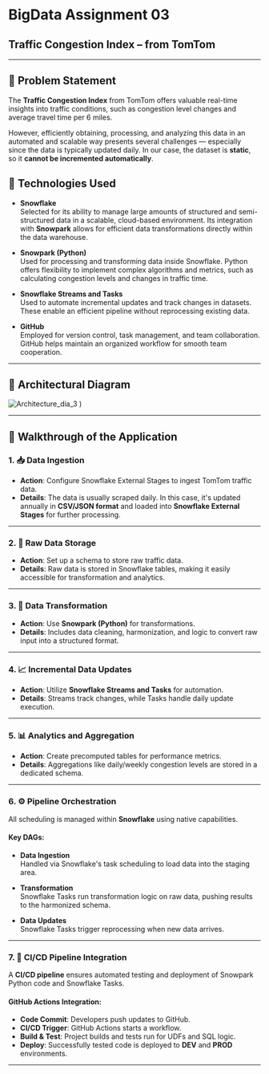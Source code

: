 # BigData Assignment 03  
## Traffic Congestion Index – from TomTom

---

## 📝 Problem Statement

The **Traffic Congestion Index** from TomTom offers valuable real-time insights into traffic conditions, such as congestion level changes and average travel time per 6 miles.

However, efficiently obtaining, processing, and analyzing this data in an automated and scalable way presents several challenges — especially since the data is typically updated daily. In our case, the dataset is **static**, so it **cannot be incremented automatically**.



## 🚀 Technologies Used

- **Snowflake**  
  Selected for its ability to manage large amounts of structured and semi-structured data in a scalable, cloud-based environment. Its integration with **Snowpark** allows for efficient data transformations directly within the data warehouse.

- **Snowpark (Python)**  
  Used for processing and transforming data inside Snowflake. Python offers flexibility to implement complex algorithms and metrics, such as calculating congestion levels and changes in traffic time.

- **Snowflake Streams and Tasks**  
  Used to automate incremental updates and track changes in datasets. These enable an efficient pipeline without reprocessing existing data.

- **GitHub**  
  Employed for version control, task management, and team collaboration. GitHub helps maintain an organized workflow for smooth team cooperation.

---

## 🧱 Architectural Diagram

![Architecture_dia_3](https://github.com/user-attachments/assets/94bfb178-a6c6-4170-b077-6b8af56c5818)
)

<!-- Replace with the correct relative path or upload the image to GitHub -->

---

## 🔄 Walkthrough of the Application

### 1. 📥 Data Ingestion

- **Action**: Configure Snowflake External Stages to ingest TomTom traffic data.
- **Details**: The data is usually scraped daily. In this case, it's updated annually in **CSV/JSON format** and loaded into **Snowflake External Stages** for further processing.

---

### 2. 🧊 Raw Data Storage

- **Action**: Set up a schema to store raw traffic data.
- **Details**: Raw data is stored in Snowflake tables, making it easily accessible for transformation and analytics.

---

### 3. 🔄 Data Transformation

- **Action**: Use **Snowpark (Python)** for transformations.
- **Details**: Includes data cleaning, harmonization, and logic to convert raw input into a structured format.

---

### 4. 📈 Incremental Data Updates

- **Action**: Utilize **Snowflake Streams and Tasks** for automation.
- **Details**: Streams track changes, while Tasks handle daily update execution.

---

### 5. 📊 Analytics and Aggregation

- **Action**: Create precomputed tables for performance metrics.
- **Details**: Aggregations like daily/weekly congestion levels are stored in a dedicated schema.

---

### 6. ⚙️ Pipeline Orchestration

All scheduling is managed within **Snowflake** using native capabilities.

#### Key DAGs:
- **Data Ingestion**  
  Handled via Snowflake's task scheduling to load data into the staging area.

- **Transformation**  
  Snowflake Tasks run transformation logic on raw data, pushing results to the harmonized schema.

- **Data Updates**  
  Snowflake Tasks trigger reprocessing when new data arrives.

---

### 7. 🔁 CI/CD Pipeline Integration

A **CI/CD pipeline** ensures automated testing and deployment of Snowpark Python code and Snowflake Tasks.

#### GitHub Actions Integration:
- **Code Commit**: Developers push updates to GitHub.
- **CI/CD Trigger**: GitHub Actions starts a workflow.
- **Build & Test**: Project builds and tests run for UDFs and SQL logic.
- **Deploy**: Successfully tested code is deployed to **DEV** and **PROD** environments.

---




